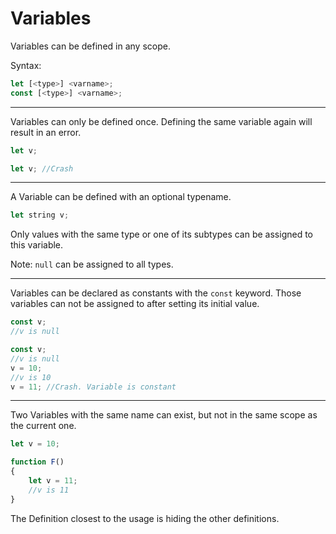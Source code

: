 # Variables

Variables can be defined in any scope.

Syntax:
```js
let [<type>] <varname>;
const [<type>] <varname>;
```

___

Variables can only be defined once. Defining the same variable again will result in an error.

```js
let v;

let v; //Crash
```

___

A Variable can be defined with an optional typename.

```js
let string v;
```

Only values with the same type or one of its subtypes can be assigned to this variable.

Note: `null` can be assigned to all types.

___


Variables can be declared as constants with the `const` keyword.
Those variables can not be assigned to after setting its initial value.

```js
const v;
//v is null
```

```js
const v;
//v is null
v = 10;
//v is 10
v = 11; //Crash. Variable is constant
````

___

Two Variables with the same name can exist, but not in the same scope as the current one.

```js
let v = 10;

function F()
{
	let v = 11;
	//v is 11
}
```

The Definition closest to the usage is hiding the other definitions.